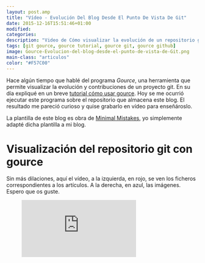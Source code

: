 ```yaml
---
layout: post.amp
title: "Vídeo - Evolución Del Blog Desde El Punto De Vista De Git"
date: 2015-12-16T15:51:46+01:00
modified:
categories:
description: "Video de Cómo visualizar la evolución de un repositorio git con el comando gource."
tags: [git gource, gource tutorial, gource git, gource github]
image: Gource-Evolucion-del-blog-desde-el-punto-de-vista-de-Git.png
main-class: "articulos"
color: "#F57C00"
---
```


<figure>
<a href="/assets/img/Gource-Evolucion-del-blog-desde-el-punto-de-vista-de-Git.png"><amp-img src="/assets/img/Gource-Evolucion-del-blog-desde-el-punto-de-vista-de-Git.png" title="{{ page.title }}" alt="{{ page.title }}" width="1366px" height="768px" /></a>
</figure>

Hace algún tiempo que hablé del programa _Gource_, una herramienta que permite visualizar la evolución y contribuciones de un proyecto git. En su día expliqué en un breve [tutorial cómo usar gource](/gource-visualizar-la-evolucion-de-un-repositorio-git/ "Ejemplo de Gource"). Hoy se me ocurrió ejecutar este programa sobre el repositorio que almacena este blog. El resultado me pareció curioso y quise grabarlo en vídeo para enseñároslo.

<!--ad-->

La plantilla de este blog es obra de <a href="http://mademistakes.com/minimal-mistakes/" target="_blank" title="Minimal Mistakes">Minimal Mistakes</a>, yo simplemente adapté dicha plantilla a mi blog.

# Visualización del repositorio git con gource

Sin más dilaciones, aquí el vídeo, a la izquierda, en rojo, se ven los ficheros correspondientes a los artículos. A la derecha, en azul, las imágenes. Espero que os guste.

<figure>
<iframe src="https://www.youtube-nocookie.com/embed/i6OpgEh7iKw" frameborder="0" allowfullscreen="allowfullscreen"></iframe>
</figure>
